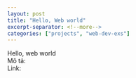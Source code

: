 ```yaml
---
layout: post
title: "Hello, Web world"
excerpt-separator: <!--more-->
categories: ["projects", "web-dev-exs"]
---
```


Hello, web world
<br>
Mô tả:
<br>
Link:
